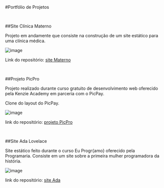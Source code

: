 #Portfólio de Projetos

<br>

##Site Clínica Materno

Projeto em andamente que consiste na construção de um site estático para uma clínica médica.

![image](https://user-images.githubusercontent.com/73076957/166326504-4e411f78-ffc9-4479-98e9-0fe7adfbf394.png)

Link do repositório: [site Materno](https://github.com/MonicaIacy/Clinica-Materno)

<br>

##Projeto PicPro

Projeto realizado durante curso gratuito de desenvolvimento web oferecido pela Kenzie Academy em parceria com o PicPay.

Clone do layout do PicPay.

![image](https://user-images.githubusercontent.com/73076957/166327525-1c615beb-3f74-4b64-a45e-b24a88ed3804.png)

link do repositório: [projeto PicPro](https://github.com/MonicaIacy/Projeto-picpro)

<br>

##Site Ada Lovelace

Site estático feito durante o curso Eu Progr{amo} oferecido pela Programaria. Consiste em um site sobre a primeira mulher programadora da história.

![image](https://user-images.githubusercontent.com/73076957/166328168-f13cf5af-0461-4c51-9101-c9a322c8f249.png)

link do repositório: [site Ada](https://github.com/MonicaIacy/site_Ada_Lovelace)
